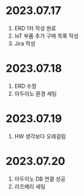 # 2023.07.17
1. ERD 1차 작성 완료
2. IoT 부품 추가 구매 목록 작성
3. Jira 작성

# 2023.07.18
1. ERD 수정
2. 아두이노 환경 세팅

# 2023.07.19
1. HW 생각보다 오래걸림

# 2023.07.20
1. 아두이노 DB 연결 성공
2. 라즈베리 세팅